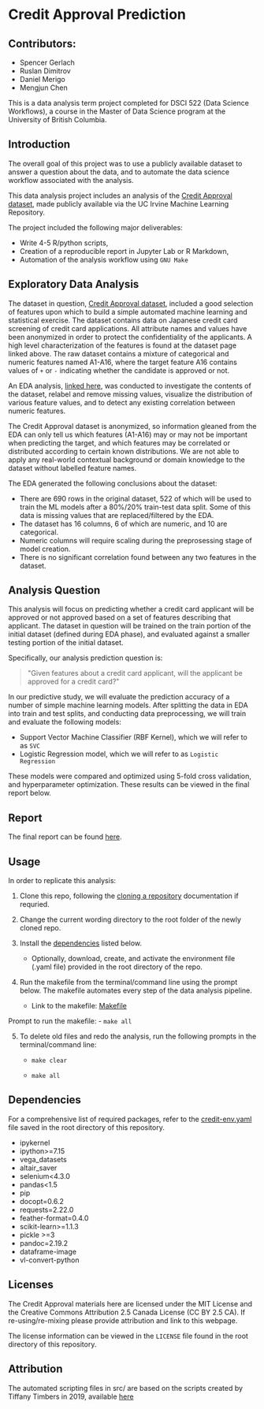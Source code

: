 # Credit Approval Prediction

## Contributors:

-   Spencer Gerlach
-   Ruslan Dimitrov
-   Daniel Merigo
-   Mengjun Chen

This is a data analysis term project completed for DSCI 522 (Data Science Workflows), a course in the Master of Data Science program at the University of British Columbia. 

## Introduction

The overall goal of this project was to use a publicly available dataset to answer a question about the data, and to automate the data science workflow associated with the analysis.

This data analysis project includes an analysis of the [Credit Approval dataset](https://archive-beta.ics.uci.edu/dataset/27/credit+approval), made publicly available via the UC Irvine Machine Learning Repository. 

The project included the following major deliverables: 

- Write 4-5 R/python scripts, 
- Creation of a reproducible report in Jupyter Lab or R Markdown, 
- Automation of the analysis workflow using `GNU Make`

## Exploratory Data Analysis

The dataset in question, [Credit Approval dataset](https://archive-beta.ics.uci.edu/dataset/27/credit+approval), included a good selection of features upon which to build a simple automated machine learning and statistical exercise. The dataset contains data on Japanese credit card screening of credit card applications. All attribute names and values have been anonymized in order to protect the confidentiality of the applicants. A high level characterization of the features is found at the dataset page linked above. The raw dataset contains a mixture of categorical and numeric features named A1-A16, where the target feature A16 contains values of `+` or `-` indicating whether the candidate is approved or not.

An EDA analysis, [linked here](https://github.com/UBC-MDS/Credit_Approval_Prediction/blob/main/src/Exploratory_Data_Analysis.ipynb), was conducted to investigate the contents of the dataset, relabel and remove missing values, visualize the distribution of various feature values, and to detect any existing correlation between numeric features. 

The Credit Approval dataset is anonymized, so information gleaned from the EDA can only tell us which features (A1-A16) may or may not be important when predicting the target, and which features may be correlated or distributed according to certain known distributions. We are not able to apply any real-world contextual background or domain knowledge to the dataset without labelled feature names.

The EDA generated the following conclusions about the dataset:
- There are 690 rows in the original dataset, 522 of which will be used to train the ML models after a 80%/20% train-test data split. Some of this data is missing values that are replaced/filtered by the EDA.
- The dataset has 16 columns, 6 of which are numeric, and 10 are categorical.
- Numeric columns will require scaling during the preprosessing stage of model creation.
- There is no significant correlation found between any two features in the dataset.

## Analysis Question

This analysis will focus on predicting whether a credit card applicant will be approved or not approved based on a set of features describing that applicant. The dataset in question will be trained on the train portion of the initial dataset (defined during EDA phase), and evaluated against a smaller testing portion of the initial dataset.

Specifically, our analysis prediction question is: 

> "Given features about a credit card applicant, will the applicant be approved for a credit card?"

In our predictive study, we will evaluate the prediction accuracy of a number of simple machine learning models. After splitting the data in EDA into train and test splits, and conducting data preprocessing, we will train and evaluate the following models:

- Support Vector Machine Classifier (RBF Kernel), which we will refer to as `SVC`
- Logistic Regression model, which we will refer to as `Logistic Regression`

These models were compared and optimized using 5-fold cross validation, and hyperparameter optimization. These results can be viewed in the final report below.

## Report

The final report can be found [here](https://github.com/UBC-MDS/Credit_Approval_Prediction/blob/main/doc/credit-appr-predict-report.html).

## Usage

In order to replicate this analysis:

1. Clone this repo, following the [cloning a repository](https://docs.github.com/en/repositories/creating-and-managing-repositories/cloning-a-repository) documentation if requried.

2. Change the current wording directory to the root folder of the newly cloned repo.

3. Install the [dependencies](#Dependencies) listed below. 
    - Optionally, download, create, and activate the environment file (.yaml file) provided in the root directory of the repo.

4. Run the makefile from the terminal/command line using the prompt below. The makefile automates every step of the data analysis pipeline.
    - Link to the makefile: [Makefile](https://github.com/UBC-MDS/Credit_Approval_Prediction/blob/main/Makefile)

Prompt to run the makefile:
    - `make all`

5. To delete old files and redo the analysis, run the following prompts in the terminal/command line:

    - `make clear`

    - `make all`

## Dependencies

For a comprehensive list of required packages, refer to the [credit-env.yaml](https://github.com/UBC-MDS/Credit_Approval_Prediction/blob/main/credit-env.yaml) file saved in the root directory of this repository.

-   ipykernel
-   ipython\>=7.15
-   vega_datasets
-   altair_saver
-   selenium\<4.3.0
-   pandas\<1.5
-   pip
-   docopt=0.6.2
-   requests=2.22.0
-   feather-format=0.4.0
-   scikit-learn>=1.1.3
-   pickle >=3
-   pandoc=2.19.2
-   dataframe-image
-   vl-convert-python

## Licenses

The Credit Approval materials here are licensed under the MIT License and the Creative Commons Attribution 2.5 Canada License (CC BY 2.5 CA). If re-using/re-mixing please provide attribution and link to this webpage.

The license information can be viewed in the `LICENSE` file found in the root directory of this repository.

## Attribution

The automated scripting files in src/ are based on the scripts created by Tiffany Timbers in 2019, available [here](https://github.com/ttimbers/breast_cancer_predictor/tree/master/src)
